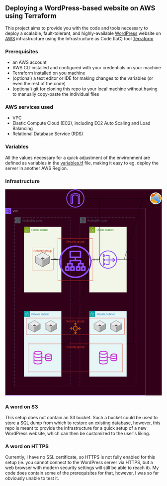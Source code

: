 ## Deploying a WordPress-based website on AWS using Terraform

This project aims to provide you with the code and tools necessary to deploy a scalable, fault-tolerant, and highly-available [WordPress](https://wordpress.com/) website on [AWS](https://aws.amazon.com/) infrastructure using the Infrastructure as Code (IaC) tool [Terraform](https://www.terraform.io/).

### Prerequisites
- an AWS account
- AWS CLI installed and configured with your credentials on your machine
- Terraform installed on you machine
- (optional) a text editor or IDE for making changes to the variables (or even the rest of the code)
- (optional) git for cloning this repo to your local machine without having to manually copy-paste the individual files

### AWS services used
- VPC
- Elastic Compute Cloud (EC2), including EC2 Auto Scaling and Load Balancing
- Relational Database Service (RDS)

### Variables
All the values necessary for a quick adjustment of the environment are defined as variables in the [variables.tf](/terraform/variables.tf) file, making it easy to eg. deploy the server in another AWS Region.

### Infrastructure
![Infrastructure Diagram showing a VPC comprised of 2 Availability Zones containing one public and one private subnet each. One public subnet contains the bastion host EC2 machine, the other contains the NAT gateway. Both private subnets each contain two members of the associated auto scaling group as well as one RDS instance running MariaDB. An application load balancer placed in both public subnets distributes traffic to the bastion host and the auto scaling group.](/pictures/infrastructure-diagram-wordpress-aws-terraform.drawio.png)

### A word on S3
This setup does not contain an S3 bucket. Such a bucket could be used to store a SQL dump from which to restore an existing database, however, this repo is meant to provide the infrastructure for a quick setup of a new WordPress website, which can then be customized to the user's liking.

### A word on HTTPS
Currently, I have no SSL certificate, so HTTPS is not fully enabled for this setup (ie. you cannot connect to the WordPress server via HTTPS, but a web browser with modern security settings will still be able to reach it). My code does contain some of the prerequisites for that, however, I was so far obviously unable to test it.